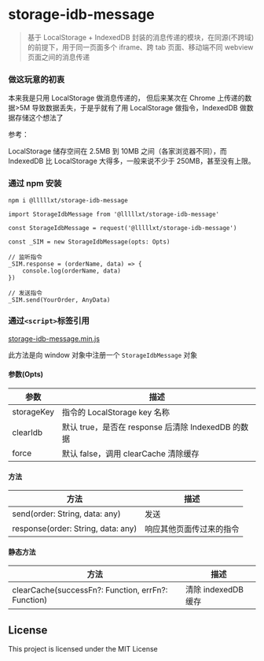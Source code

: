 # storage-idb-message

> 基于 LocalStorage + IndexedDB 封装的消息传递的模块，在同源(不跨域)的前提下，用于同一页面多个 iframe、跨 tab 页面、移动端不同 webview 页面之间的消息传递

### 做这玩意的初衷

本来我是只用 LocalStorage 做消息传递的， 但后来某次在 Chrome 上传递的数据>5M 导致数据丢失，于是乎就有了用 LocalStorage 做指令，IndexedDB 做数据存储这个想法了

参考：

LocalStorage 储存空间在 2.5MB 到 10MB 之间（各家浏览器不同），而 IndexedDB 比 LocalStorage 大得多，一般来说不少于 250MB，甚至没有上限。

### 通过 npm 安装

```
npm i @lllllxt/storage-idb-message
```

```
import StorageIdbMessage from '@lllllxt/storage-idb-message'

const StorageIdbMessage = request('@lllllxt/storage-idb-message')

const _SIM = new StorageIdbMessage(opts: Opts)

// 监听指令
_SIM.response = (orderName, data) => {
    console.log(orderName, data)
})

// 发送指令
_SIM.send(YourOrder, AnyData)

```

### 通过`<script>`标签引用

[storage-idb-message.min.js](https://github.com/lllllxt/storage-idb-message/blob/master/storage-idb-message.min.js)

此方法是向 window 对象中注册一个 `StorageIdbMessage` 对象

#### 参数(Opts)

| 参数       | 描述                                               |
| ---------- | -------------------------------------------------- |
| storageKey | 指令的 LocalStorage key 名称                       |
| clearIdb   | 默认 true，是否在 response 后清除 IndexedDB 的数据 |
| force      | 默认 false，调用 clearCache 清除缓存               |

#### 方法

| 方法                               | 描述                     |
| ---------------------------------- | ------------------------ |
| send(order: String, data: any)     | 发送                     |
| response(order: String, data: any) | 响应其他页面传过来的指令 |

#### 静态方法

| 方法                                               | 描述                |
| -------------------------------------------------- | ------------------- |
| clearCache(successFn?: Function, errFn?: Function) | 清除 indexedDB 缓存 |

## License

This project is licensed under the MIT License
